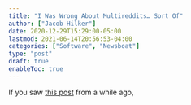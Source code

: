 ```yaml
---
title: "I Was Wrong About Multireddits… Sort Of"
author: ["Jacob Hilker"]
date: 2020-12-29T15:29:00-05:00
lastmod: 2021-06-14T20:56:53-04:00
categories: ["Software", "Newsboat"]
type: "post"
draft: true
enableToc: true
---
```


If you saw [this post](/blog/2020/12/multireddits-with-newsboat) from a while ago,